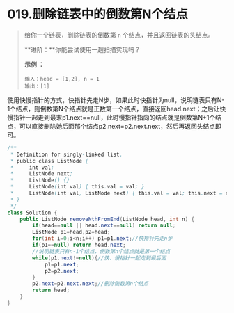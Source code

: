 # 019.删除链表中的倒数第N个结点

>给你一个链表，删除链表的倒数第 `n` 个结点，并且返回链表的头结点。
>
>**进阶：**你能尝试使用一趟扫描实现吗？
>
>**示例 ：**
>
>```
>输入：head = [1,2], n = 1
>输出：[1]
>```

使用快慢指针的方式，快指针先走N步，如果此时快指针为null，说明链表只有N-1个结点，则倒数第N个结点就是正数第一个结点，直接返回head.next；之后让快慢指针一起走到最末p1.next==null，此时慢指针指向的结点就是倒数第N+1个结点，可以直接删除她后面那个结点p2.next=p2.next.next，然后再返回头结点即可。



~~~java
/**
 * Definition for singly-linked list.
 * public class ListNode {
 *     int val;
 *     ListNode next;
 *     ListNode() {}
 *     ListNode(int val) { this.val = val; }
 *     ListNode(int val, ListNode next) { this.val = val; this.next = next; }
 * }
 */
class Solution {
    public ListNode removeNthFromEnd(ListNode head, int n) {
        if(head==null || head.next==null) return null;
        ListNode p1=head,p2=head;
        for(int i=0;i<n;i++) p1=p1.next;//快指针先走n步
        if(p1==null) return head.next;  
        //说明链表只有n-1个结点，倒数第n个结点就是第一个结点 
        while(p1.next!=null){//快、慢指针一起走到最后面
            p1=p1.next;
            p2=p2.next;
        }
        p2.next=p2.next.next;//删除倒数第n个结点
        return head;
    }
}
~~~


